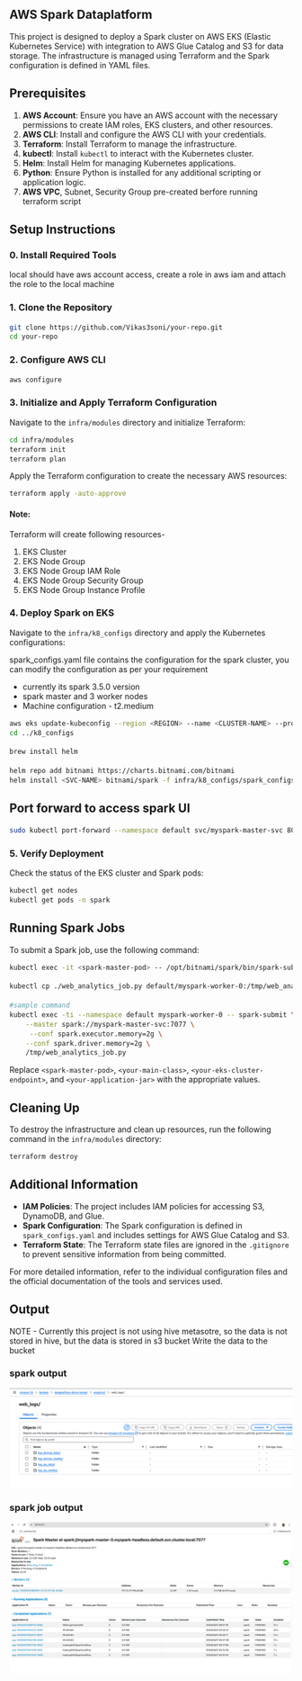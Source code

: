 ## AWS Spark Dataplatform

This project is designed to deploy a Spark cluster on AWS EKS (Elastic Kubernetes Service) with integration to AWS Glue Catalog and S3 for data storage. The infrastructure is managed using Terraform and the Spark configuration is defined in YAML files.

## Prerequisites

1. **AWS Account**: Ensure you have an AWS account with the necessary permissions to create IAM roles, EKS clusters, and other resources.
2. **AWS CLI**: Install and configure the AWS CLI with your credentials.
3. **Terraform**: Install Terraform to manage the infrastructure.
4. **kubectl**: Install `kubectl` to interact with the Kubernetes cluster.
5. **Helm**: Install Helm for managing Kubernetes applications.
6. **Python**: Ensure Python is installed for any additional scripting or application logic.
7. **AWS VPC**, Subnet, Security Group pre-created berfore running terraform script
## Setup Instructions
### 0. Install Required Tools
local should have aws account access, create a role in aws iam and attach the role to the local machine


### 1. Clone the Repository

```sh
git clone https://github.com/Vikas3soni/your-repo.git
cd your-repo
```

### 2. Configure AWS CLI

```sh
aws configure
```

### 3. Initialize and Apply Terraform Configuration

Navigate to the `infra/modules` directory and initialize Terraform:

```sh
cd infra/modules
terraform init
terraform plan
```

Apply the Terraform configuration to create the necessary AWS resources:

```sh
terraform apply -auto-approve
```
#### Note:
Terraform will create following resources-
1. EKS Cluster
2. EKS Node Group
3. EKS Node Group IAM Role
4. EKS Node Group Security Group
5. EKS Node Group Instance Profile

### 4. Deploy Spark on EKS

Navigate to the `infra/k8_configs` directory and apply the Kubernetes configurations:

spark_configs.yaml file contains the configuration for the spark cluster, you can modify the configuration as per your requirement
- currently its spark 3.5.0 version
- spark master and 3 worker nodes
- Machine configuration - t2.medium

```sh
aws eks update-kubeconfig --region <REGION> --name <CLUSTER-NAME> --profile <PROFILE-NAME>
cd ../k8_configs

brew install helm

helm repo add bitnami https://charts.bitnami.com/bitnami
helm install <SVC-NAME> bitnami/spark -f infra/k8_configs/spark_configs.yaml
```
## Port forward to access spark UI
```sh
sudo kubectl port-forward --namespace default svc/myspark-master-svc 80:80
```

### 5. Verify Deployment

Check the status of the EKS cluster and Spark pods:

```sh
kubectl get nodes
kubectl get pods -n spark
```

## Running Spark Jobs

To submit a Spark job, use the following command:

```sh
kubectl exec -it <spark-master-pod> -- /opt/bitnami/spark/bin/spark-submit --class <your-main-class> --master k8s://https://<your-eks-cluster-endpoint> <your-application-jar>

kubectl cp ./web_analytics_job.py default/myspark-worker-0:/tmp/web_analytics_job.py

#sample command
kubectl exec -ti --namespace default myspark-worker-0 -- spark-submit \
    --master spark://myspark-master-svc:7077 \
	 --conf spark.executor.memory=2g \
    --conf spark.driver.memory=2g \
    /tmp/web_analytics_job.py

```

Replace `<spark-master-pod>`, `<your-main-class>`, `<your-eks-cluster-endpoint>`, and `<your-application-jar>` with the appropriate values.

## Cleaning Up

To destroy the infrastructure and clean up resources, run the following command in the `infra/modules` directory:

```sh
terraform destroy
```

## Additional Information

- **IAM Policies**: The project includes IAM policies for accessing S3, DynamoDB, and Glue.
- **Spark Configuration**: The Spark configuration is defined in `spark_configs.yaml` and includes settings for AWS Glue Catalog and S3.
- **Terraform State**: The Terraform state files are ignored in the `.gitignore` to prevent sensitive information from being committed.

For more detailed information, refer to the individual configuration files and the official documentation of the tools and services used.

## Output
NOTE - Currently this project is not using hive metasotre, so the data is not stored in hive, but the data is stored in s3 bucket
Write the data to the bucket

### spark output
![img.png](extras/img.png)

### spark job output
![img_1.png](extras/img_1.png)